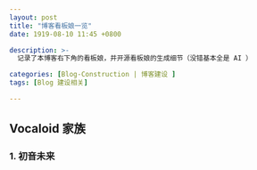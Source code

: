 ```yaml
---
layout: post
title: "博客看板娘一览"
date: 1919-08-10 11:45 +0800

description: >-
  记录了本博客右下角的看板娘，并开源看板娘的生成细节（没错基本全是 AI ） 

categories: [Blog-Construction | 博客建设 ]
tags: [Blog 建设相关]

---
```


## Vocaloid 家族

### 1. 初音未来
